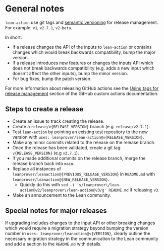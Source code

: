 # General notes
`lean-action` use git tags and [semantic versioning](https://semver.org/) for release management. For example: `v1`, `v2.7.1`, `v2-beta`.

In short:
- If a release changes the API of the inputs to `lean-action` or contains changes which would break backwards compatibility, bump the major version.
- If a release introduces new features or changes the inputs API which does not break backwards compatibility (e.g. adds a new input which doesn't affect the other inputs), bump the minor version.
- For bug fixes, bump the patch version.

For more information about releasing GitHub actions see the [Using tags for release management](https://docs.github.com/en/actions/creating-actions/about-custom-actions#using-tags-for-release-management) section of the GitHub custom actions documentation.

## Steps to create a release
- Create an issue to track creating the release.
- Create a `release/v{RELEASE_VERSION}` branch (e.g. `release/v2.7.1`).
- Test `lean-action` by pointing an existing test repository to the new version with `uses: leanprover/lean-action@v{RELEASE_VERSION}`.
- Make any minor commits related to the release on the release branch.
- Once the release has been validated, create a git tag `v{RELEASE_VERSION}` (e.g `v2.7.1`).
- If you made additional commits on the release branch, merge the release branch back into `main`.
- Replace all instances of `leanprover/leanaction@{PREVIOUS_RELEASE_VERSION}` in `README.md` with `leanprover/leanaction@{NEW_RELEASE_VERSION}`.
    - Quickly do this with `sed -i 's/leanprover\/lean-action@v2/leanprover\/lean-action@v3/g' README.md` if releasing `v3`.
- Make an announcement to the Lean community.

## Special notes for major releases
If upgrading includes changes to the input API or other breaking changes which would require a migration strategy beyond bumping the version number in `uses: leanprover/leanaction@v{VERSION}`, clearly outline the necessary migration strategy in the communication to the Lean community and add a section to the `README.md` with details.
